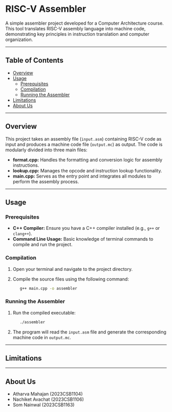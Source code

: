 # RISC-V Assembler

A simple assembler project developed for a Computer Architecture course. This tool translates RISC-V assembly language into machine code, demonstrating key principles in instruction translation and computer organization.

---

## Table of Contents

- [Overview](#overview)
- [Usage](#usage)
  - [Prerequisites](#prerequisites)
  - [Compilation](#compilation)
  - [Running the Assembler](#running-the-assembler)
- [Limitations](#limitations)
- [About Us](#about-us)


---

## Overview

This project takes an assembly file (`input.asm`) containing RISC-V code as input and produces a machine code file (`output.mc`) as output. The code is modularly divided into three main files:
- **format.cpp:** Handles the formatting and conversion logic for assembly instructions.
- **lookup.cpp:** Manages the opcode and instruction lookup functionality.
- **main.cpp:** Serves as the entry point and integrates all modules to perform the assembly process.

---

## Usage

### Prerequisites

- **C++ Compiler:** Ensure you have a C++ compiler installed (e.g., `g++` or `clang++`).
- **Command Line Usage:** Basic knowledge of terminal commands to compile and run the project.

### Compilation

1. Open your terminal and navigate to the project directory.
2. Compile the source files using the following command:

   ```bash
      g++ main.cpp -o assembler
    ```
### Running the Assembler
1. Run the compiled executable:

   ```bash
      ./assembler
    ```
2. The program will read the `input.asm` file and generate the corresponding machine code in `output.mc`.

---

## Limitations

---

## About Us
- Atharva Mahajan (2023CSB1104)
- Nachiket Avachat (2023CSB1106)
- Som Nainwal (2023CSB1163)
